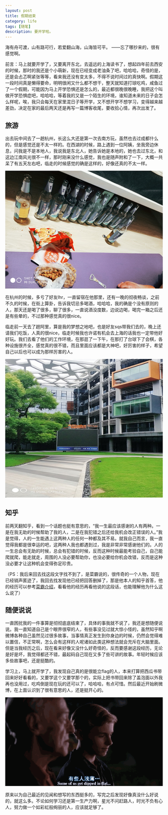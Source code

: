 ```yaml
---
layout: post
title: 假期结束
category: life
tags: [随笔]
description: 要开学啦。
---
```



海有舟可渡，山有路可行，若爱翻山海，山海皆可平。                    ——忘了哪抄来的，很有感觉啊。

前言：马上就要开学了，又要离开东北，去遥远的上海读书了，想起四年前去西安的时候，那时的我还是个小萌新，现在已经变成老油条了吧，哈哈哈，奇怪的是，还是会忐忑啊紧张等等，看来我还没有变太多，不得不说时间过的真快啊。假期这一段时间真是懒得要命，明明很闲又什么都不想干，整天就知道打球吃鸡，咸鱼过了一个假期，可能因为马上开学恐惧还是怎么的，最近都很晚很晚睡，我把这个叫做开学恐惧症吧，哈哈哈，等着我的又是一个陌生的环境，谁知道未来的日子会怎么样呢，唉，我只会每天在家里混日子等开学，又不想开学不想学习，变得越来越差劲，决定在家的最后两天还是再写一篇博客收尾，要收拾心情，再次出发了。

## 旅游

出去玩中间去了一趟杭州，长这么大还是第一次去南方玩，虽然也去过成都什么的，但是感觉还是不太一样的。在西湖的时候，路上遇到一位阿姨，坐我旁边休息，问我是不是本地人，我说我是东北人，她告诉她是本地的，她也去过东北，和这边江南风光很不一样，那时刚来没什么感觉，我也是随声附和了一下，大概一共呆了有五天左右吧，临走的时候感觉的确是这样的，好像还真的不太一样。

![酒](https://github.com/Yangtiancoder/Yangtiancoder.github.io/blob/master/assets/images/wine.png?raw=true)

在杭州的时候，多亏了好友lhr，一直留宿在他那里，还有一晚的彻夜畅谈，之前不久的时候，在街上算卦，告诉我切忌多喝酒，哈哈哈，我的确是个没有原则的人，那天还是喝了很多，聊了很多，一直说酒没度数，边说边喝，喝完一箱之后还是有些晕的，不过那种感觉真的很nice。

临走前一天去了趟阿里，算是我的梦想之地吧，也是好友sqs带我们去的，晚上还请我们吃饭，人真的很nice，临走时候我也许诺有机会去上海的话我也一定带他好好玩。我们去看了他们的工作环境，在那逛了一下午，在那打了台球下了会棋，各种设施很齐全，感觉真的很不错，而且里面应该都是大神吧，好厉害的样子，希望自己以后也可以成为那样厉害的人。

![阿里](https://github.com/Yangtiancoder/Yangtiancoder.github.io/blob/master/assets/images/alibaba.jpg?raw=true)

## 知乎

前两天翻知乎，看到一个话题也挺有意思的，“我一生最应该感谢的人有两种。一是在我无助的时候帮助了我的人，二是在我犯错之后还给我机会改正错误的人。”我是觉得，人的一生能遇上这两种人的任何一种都及其不易。就我自己而言，我一直觉得我都是很幸运的吧，这两种人我也都遇到过，我是非常非常感谢他们的。人的一生总会有无助的时候，总会有犯错的时候，反而这种时候最能考验自己，自己能爬就爬，能走就走，周围的人没必要帮助你，也没必要给你机会改错，反而是这种没必要才让这种机会变得弥足珍贵。

（PS：我后来回去找这段文字找不到了，是菜霸说的，很传奇的一个人物，现在已经销声匿迹了，我回去找发现他已经把回答删掉了，那是他本人的知乎首答，他的经历可以参考[菜霸介绍](https://3g.163.com/news/article/BMHOR91C000155K8.html#adaptation=pc)，看看他的经历再看他说的这段话，也能理解他为什么这么说了）

## 随便说说

一直困扰我的一件事算是彻彻底底结束了，具体的事我就不说了，我还是想随便说说。我一直知道自己是个眼界很窄的人，有些事没见过就大惊小怪的，虽然知乎啊微博各种自己虽然见过很多故事，当事情真正发生到你身边的时候，仍然会觉得难以置信，不正常啊，怎么会有这样的人呢诸如此类这种想法就会充斥在大脑里面。但是当我经历之后，现在看来好像又没什么好奇怪的，反而要感谢这段经历，无论是好是坏，我觉得都还不错，最起码自己现在又多了些可讲的故事。年轻时候应该多些故事吧，还是挺酷的。

学习上，马上就开学了，我发现自己真的是很能立flag的人，本来打算把西瓜书带回来好好看看的，又要学这个又要学那个的，实际上把书带回来除了盖泡面以外我再也没用过，吃鸡倒是现在玩的还可以了，哈哈哈，有点可惜。然后最近开始刷微博，在上面认识到了很有意思的人，还是挺开心的。

![动图](https://github.com/Yangtiancoder/Yangtiancoder.github.io/blob/master/assets/images/img-006IPlJt.gif?raw=true)

原来以为自己最近的见闻和想写的东西挺多的，写完之后发现好像真没什么好说的，就这么多。不论如何学习还是第一生产力啊，星光不问赶路人，时光不负有心人，努力做一个如彩虹般绚丽的人，应该就足够了。








